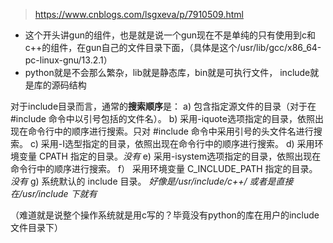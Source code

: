 > https://www.cnblogs.com/lsgxeva/p/7910509.html

- 这个开头讲gun的组件，也是就是说一个gun现在不是单纯的只有使用到c和c++的组件，在gun自己的文件目录下面，（具体是这个/usr/lib/gcc/x86_64-pc-linux-gnu/13.2.1）
- python就是不会那么繁杂，lib就是静态库，bin就是可执行文件， include就是库的源码结构

对于include目录而言，通常的**搜索顺序**是：
a) 包含指定源文件的目录（对于在 #include 命令中以引号包括的文件名）。
b) 采用-iquote选项指定的目录，依照出现在命令行中的顺序进行搜索。只对 #include 命令中采用引号的头文件名进行搜索。
c) 采用-I选型指定的目录，依照出现在命令行中的顺序进行搜索。
d) 采用环境变量 CPATH 指定的目录。*没有*
e) 采用-isystem选项指定的目录，依照出现在命令行中的顺序进行搜索。
f） 采用环境变量 C_INCLUDE_PATH 指定的目录。 *没有*
g) 系统默认的 include 目录。 *好像是/usr/include/c++/ 或者是直接在/usr/include 下就有*

（难道就是说整个操作系统就是用c写的？毕竟没有python的库在用户的include文件目录下）